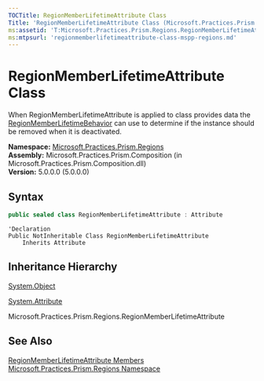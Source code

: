 ```yaml
---
TOCTitle: RegionMemberLifetimeAttribute Class
Title: 'RegionMemberLifetimeAttribute Class (Microsoft.Practices.Prism.Regions)'
ms:assetid: 'T:Microsoft.Practices.Prism.Regions.RegionMemberLifetimeAttribute'
ms:mtpsurl: 'regionmemberlifetimeattribute-class-mspp-regions.md'
---
```


# RegionMemberLifetimeAttribute Class

When RegionMemberLifetimeAttribute is applied to class provides data the [RegionMemberLifetimeBehavior](/patterns-practices/reference/regionmemberlifetimebehavior-class-mspp-regions-behaviors) can use to determine if the instance should be removed when it is deactivated.

**Namespace:** [Microsoft.Practices.Prism.Regions](/patterns-practices/reference/mspp-regions-namespace)  
**Assembly:** Microsoft.Practices.Prism.Composition (in Microsoft.Practices.Prism.Composition.dll)  
**Version:** 5.0.0.0 (5.0.0.0)

## Syntax

```C#
public sealed class RegionMemberLifetimeAttribute : Attribute
```

```VB
'Declaration
Public NotInheritable Class RegionMemberLifetimeAttribute
	Inherits Attribute
```

## Inheritance Hierarchy

[System.Object](http://msdn.microsoft.com/en-us/library/e5kfa45b)

[System.Attribute](http://msdn.microsoft.com/en-us/library/e8kc3626)

Microsoft.Practices.Prism.Regions.RegionMemberLifetimeAttribute

## See Also

[RegionMemberLifetimeAttribute Members](/patterns-practices/reference/regionmemberlifetimeattribute-members-mspp-regions)  
[Microsoft.Practices.Prism.Regions Namespace](/patterns-practices/reference/mspp-regions-namespace)  
